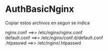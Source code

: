 # AuthBasicNginx
Copiar estos archivos en segun se indica


nginx.conf     ==>>   /etc/nginx/nginx.conf <br /> 
default.conf   ==>>   /etc/nginx/conf.d/default.conf <br /> 
.htpasswd      ==>>   /etc/nginx/.htpasswd <br /> 
